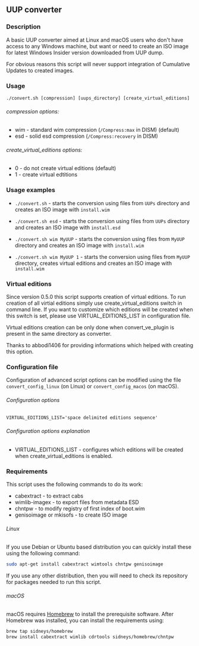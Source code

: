 UUP converter
-------------

### Description
A basic UUP converter aimed at Linux and macOS users who don't have access to any
Windows machine, but want or need to create an ISO image for latest Windows
Insider version downloaded from UUP dump.

For obvious reasons this script will never support integration of Cumulative
Updates to created images.

### Usage
```
./convert.sh [compression] [uups_directory] [create_virtual_editions]
```

###### compression options:
 * wim - standard wim compression (`/Compress:max` in DISM) (default)
 * esd - solid esd compression (`/Compress:recovery` in DISM)

###### create_virtual_editions options:
 * 0 - do not create virtual editions (default)
 * 1 - create virtual edtitions

### Usage examples
 * `./convert.sh` - starts the conversion using files from `UUPs` directory and
   creates an ISO image with `install.wim`

 * `./convert.sh esd` - starts the conversion using files from `UUPs` directory
   and creates an ISO image with `install.esd`

 * `./convert.sh wim MyUUP` - starts the conversion using files from `MyUUP`
   directory and creates an ISO image with `install.wim`

 * `./convert.sh wim MyUUP 1` - starts the conversion using files from `MyUUP`
   directory, creates virtual editions and creates an ISO image with
   `install.wim`

### Virtual editions
Since version 0.5.0 this script supports creation of virtual editions.
To run creation of all virtial editions simply use create_virtual_editions
switch in command line. If you want to customize which editions will be created
when this switch is set, please use VIRTUAL_EDITIONS_LIST in configuration file.

Virtual editions creation can be only done when convert_ve_plugin is present in
the same directory as converter.

Thanks to abbodi1406 for providing informations which helped with creating this
option.

### Configuration file
Configuration of advanced script options can be modified using
the file `convert_config_linux` (on Linux) or `convert_config_macos` (on macOS).

###### Configuration options
```
VIRTUAL_EDITIONS_LIST='space delimited editions sequence'
```

###### Configuration options explanation
 * VIRTUAL_EDITIONS_LIST - configures which editions will be created when
   create_virtual_editions is enabled.

### Requirements
This script uses the following commands to do its work:
 * cabextract - to extract cabs
 * wimlib-imagex - to export files from metadata ESD
 * chntpw - to modify registry of first index of boot.wim
 * genisoimage or mkisofs - to create ISO image

###### Linux
If you use Debian or Ubuntu based distribution you can quickly install these
using the following command:

```bash
sudo apt-get install cabextract wimtools chntpw genisoimage
```

If you use any other distribution, then you will need to check its repository
for packages needed to run this script.

###### macOS
macOS requires [Homebrew](https://brew.sh) to install the prerequisite software.
After Homebrew was installed, you can install the requirements using:

```bash
brew tap sidneys/homebrew
brew install cabextract wimlib cdrtools sidneys/homebrew/chntpw
```

